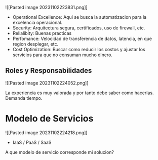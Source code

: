 ![[Pasted image 20231102223831.png]]


* Operational Excellence: Aqui se busca la automatizacion para la excelencia operacional.
* Security: Arquitectura segura, certificados, uso de firewall, etc.
* Relialibity: Buenas practicas
* Perfomance: Velocidad de transferencia de datos, latencia, en que region desplegar, etc.
* Cost Optimization: Buscar como reducir los costos y ajustar los servicios para que no consuman mucho dinero.

## Roles y Responsabilidades

![[Pasted image 20231102224052.png]]

La experiencia es muy valorada y por tanto debe saber como hacerlas.
Demanda tiempo.

# Modelo de Servicios

![[Pasted image 20231102224218.png]]

* IaaS / PaaS / SaaS

A que modelo de servicio corresponde mi solucion?

